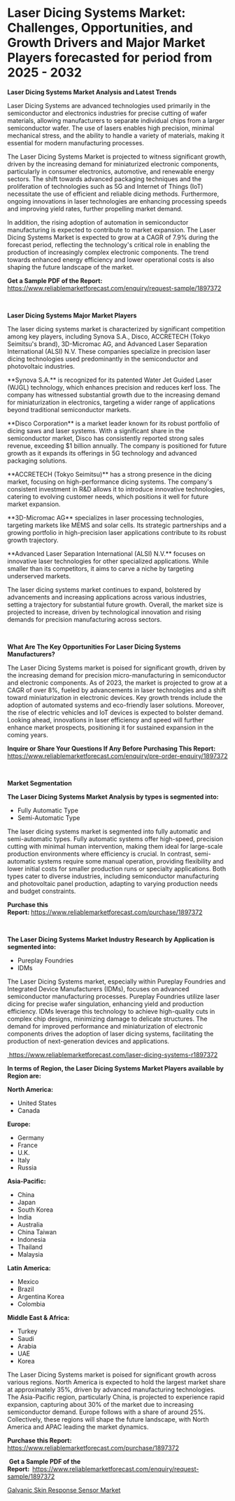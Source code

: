 <p><h1>Laser Dicing Systems Market: Challenges, Opportunities, and Growth Drivers and Major Market Players forecasted for period from 2025 - 2032</h1></p><p><strong>Laser Dicing Systems Market Analysis and Latest Trends</strong></p>
<p><p>Laser Dicing Systems are advanced technologies used primarily in the semiconductor and electronics industries for precise cutting of wafer materials, allowing manufacturers to separate individual chips from a larger semiconductor wafer. The use of lasers enables high precision, minimal mechanical stress, and the ability to handle a variety of materials, making it essential for modern manufacturing processes.</p><p>The Laser Dicing Systems Market is projected to witness significant growth, driven by the increasing demand for miniaturized electronic components, particularly in consumer electronics, automotive, and renewable energy sectors. The shift towards advanced packaging techniques and the proliferation of technologies such as 5G and Internet of Things (IoT) necessitate the use of efficient and reliable dicing methods. Furthermore, ongoing innovations in laser technologies are enhancing processing speeds and improving yield rates, further propelling market demand.</p><p>In addition, the rising adoption of automation in semiconductor manufacturing is expected to contribute to market expansion. The Laser Dicing Systems Market is expected to grow at a CAGR of 7.9% during the forecast period, reflecting the technology's critical role in enabling the production of increasingly complex electronic components. The trend towards enhanced energy efficiency and lower operational costs is also shaping the future landscape of the market.</p></p>
<p><strong>Get a Sample PDF of the Report:&nbsp;</strong> <a href="https://www.reliablemarketforecast.com/enquiry/request-sample/1897372?utm_campaign=2462&utm_medium=2&utm_source=Github&utm_content=ia&utm_term=12022025&utm_id=laser-dicing-systems">https://www.reliablemarketforecast.com/enquiry/request-sample/1897372</a></p>
<p>&nbsp;</p>
<p><strong>Laser Dicing Systems Major Market Players</strong></p>
<p><p>The laser dicing systems market is characterized by significant competition among key players, including Synova S.A., Disco, ACCRETECH (Tokyo Seimitsu's brand), 3D-Micromac AG, and Advanced Laser Separation International (ALSI) N.V. These companies specialize in precision laser dicing technologies used predominantly in the semiconductor and photovoltaic industries.</p><p>**Synova S.A.** is recognized for its patented Water Jet Guided Laser (WJGL) technology, which enhances precision and reduces kerf loss. The company has witnessed substantial growth due to the increasing demand for miniaturization in electronics, targeting a wider range of applications beyond traditional semiconductor markets.</p><p>**Disco Corporation** is a market leader known for its robust portfolio of dicing saws and laser systems. With a significant share in the semiconductor market, Disco has consistently reported strong sales revenue, exceeding $1 billion annually. The company is positioned for future growth as it expands its offerings in 5G technology and advanced packaging solutions.</p><p>**ACCRETECH (Tokyo Seimitsu)** has a strong presence in the dicing market, focusing on high-performance dicing systems. The company's consistent investment in R&D allows it to introduce innovative technologies, catering to evolving customer needs, which positions it well for future market expansion.</p><p>**3D-Micromac AG** specializes in laser processing technologies, targeting markets like MEMS and solar cells. Its strategic partnerships and a growing portfolio in high-precision laser applications contribute to its robust growth trajectory.</p><p>**Advanced Laser Separation International (ALSI) N.V.** focuses on innovative laser technologies for other specialized applications. While smaller than its competitors, it aims to carve a niche by targeting underserved markets.</p><p>The laser dicing systems market continues to expand, bolstered by advancements and increasing applications across various industries, setting a trajectory for substantial future growth. Overall, the market size is projected to increase, driven by technological innovation and rising demands for precision manufacturing across sectors.</p></p>
<p>&nbsp;</p>
<p><strong>What Are The Key Opportunities For Laser Dicing Systems Manufacturers?</strong></p>
<p><p>The Laser Dicing Systems market is poised for significant growth, driven by the increasing demand for precision micro-manufacturing in semiconductor and electronic components. As of 2023, the market is projected to grow at a CAGR of over 8%, fueled by advancements in laser technologies and a shift toward miniaturization in electronic devices. Key growth trends include the adoption of automated systems and eco-friendly laser solutions. Moreover, the rise of electric vehicles and IoT devices is expected to bolster demand. Looking ahead, innovations in laser efficiency and speed will further enhance market prospects, positioning it for sustained expansion in the coming years.</p></p>
<p><strong>Inquire or Share Your Questions If Any Before Purchasing This Report:</strong> <a href="https://www.reliablemarketforecast.com/enquiry/pre-order-enquiry/1897372?utm_campaign=2462&utm_medium=2&utm_source=Github&utm_content=ia&utm_term=12022025&utm_id=laser-dicing-systems">https://www.reliablemarketforecast.com/enquiry/pre-order-enquiry/1897372</a></p>
<p>&nbsp;</p>
<p><strong>Market Segmentation</strong></p>
<p><strong>The Laser Dicing Systems Market Analysis by types is segmented into:</strong></p>
<p><ul><li>Fully Automatic Type</li><li>Semi-Automatic Type</li></ul></p>
<p><p>The laser dicing systems market is segmented into fully automatic and semi-automatic types. Fully automatic systems offer high-speed, precision cutting with minimal human intervention, making them ideal for large-scale production environments where efficiency is crucial. In contrast, semi-automatic systems require some manual operation, providing flexibility and lower initial costs for smaller production runs or specialty applications. Both types cater to diverse industries, including semiconductor manufacturing and photovoltaic panel production, adapting to varying production needs and budget constraints.</p></p>
<p><strong>Purchase this Report:&nbsp;</strong><a href="https://www.reliablemarketforecast.com/purchase/1897372?utm_campaign=2462&utm_medium=2&utm_source=Github&utm_content=ia&utm_term=12022025&utm_id=laser-dicing-systems">https://www.reliablemarketforecast.com/purchase/1897372</a></p>
<p>&nbsp;</p>
<p><strong>The Laser Dicing Systems Market Industry Research by Application is segmented into:</strong></p>
<p><ul><li>Pureplay Foundries</li><li>IDMs</li></ul></p>
<p><p>The Laser Dicing Systems market, especially within Pureplay Foundries and Integrated Device Manufacturers (IDMs), focuses on advanced semiconductor manufacturing processes. Pureplay Foundries utilize laser dicing for precise wafer singulation, enhancing yield and production efficiency. IDMs leverage this technology to achieve high-quality cuts in complex chip designs, minimizing damage to delicate structures. The demand for improved performance and miniaturization of electronic components drives the adoption of laser dicing systems, facilitating the production of next-generation devices and applications.</p></p>
<p><a href="https://www.reliablemarketforecast.com/laser-dicing-systems-r1897372?utm_campaign=2462&utm_medium=2&utm_source=Github&utm_content=ia&utm_term=12022025&utm_id=laser-dicing-systems">&nbsp;https://www.reliablemarketforecast.com/laser-dicing-systems-r1897372</a></p>
<p><strong>In terms of Region, the Laser Dicing Systems Market Players available by Region are:</strong></p>
<p>
    <p> <strong> North America: </strong>
        <ul>
            <li>United States</li>
            <li>Canada</li>
        </ul>
        </p> 
    <p> <strong> Europe: </strong>
        <ul>
            <li>Germany</li>
            <li>France</li>
            <li>U.K.</li>
            <li>Italy</li>
            <li>Russia</li>
        </ul>
        </p> 
    <p> <strong> Asia-Pacific: </strong>
        <ul>
            <li>China</li>
            <li>Japan</li>
            <li>South Korea</li>
            <li>India</li>
            <li>Australia</li>
            <li>China Taiwan</li>
            <li>Indonesia</li>
            <li>Thailand</li>
            <li>Malaysia</li>
        </ul>
        </p> 
    <p> <strong> Latin America: </strong>
        <ul>
            <li>Mexico</li>
            <li>Brazil</li>
            <li>Argentina Korea</li>
            <li>Colombia</li>
        </ul>
        </p> 
    <p> <strong> Middle East & Africa: </strong>
        <ul>
            <li>Turkey</li>
            <li>Saudi</li>
            <li>Arabia</li>
            <li>UAE</li>
            <li>Korea</li>
        </ul>
    </p>
    </p>
<p><p>The Laser Dicing Systems market is poised for significant growth across various regions. North America is expected to hold the largest market share at approximately 35%, driven by advanced manufacturing technologies. The Asia-Pacific region, particularly China, is projected to experience rapid expansion, capturing about 30% of the market due to increasing semiconductor demand. Europe follows with a share of around 25%. Collectively, these regions will shape the future landscape, with North America and APAC leading the market dynamics.</p></p>
<p><strong>Purchase this Report: </strong><a href="https://www.reliablemarketforecast.com/purchase/1897372?utm_campaign=2462&utm_medium=2&utm_source=Github&utm_content=ia&utm_term=12022025&utm_id=laser-dicing-systems">https://www.reliablemarketforecast.com/purchase/1897372</a></p>
<p>&nbsp;<strong>Get a Sample PDF of the Report:&nbsp;&nbsp;</strong><a href="https://www.reliablemarketforecast.com/enquiry/request-sample/1897372?utm_campaign=2462&utm_medium=2&utm_source=Github&utm_content=ia&utm_term=12022025&utm_id=laser-dicing-systems">https://www.reliablemarketforecast.com/enquiry/request-sample/1897372</a></p>
<p><strong></strong></p>
<p><p><a href="https://github.com/mathastilley812967/Market-Research-Report-List-1/blob/main/galvanic-skin-response-sensor-market.md?utm_campaign=2462&utm_medium=2&utm_source=Github&utm_content=ia&utm_term=12022025&utm_id=laser-dicing-systems">Galvanic Skin Response Sensor Market</a></p></p>